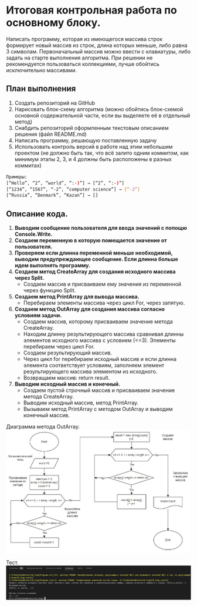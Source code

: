 # Итоговая контрольная работа по основному блоку. #

Написать программу, которая из имеющегося массива строк формирует новый массив из строк, длина которых меньше, либо равна 3 символам. Первоначальный массив можно ввести с клавиатуры, либо задать на старте выполнения алгоритма. При решении не рекомендуется пользоваться коллекциями, лучше обойтись исключительно массивами.

## План выполнения ##
1. Создать репозиторий на GitHub
2. Нарисовать блок-схему алгоритма (можно обойтись блок-схемой основной содержательной части, если вы выделяете её в отдельный метод)
3. Снабдить репозиторий оформленным текстовым описанием решения (файл README.md)
4. Написать программу, решающую поставленную задачу
5. Использовать контроль версий в работе над этим небольшим проектом (не должно быть так, что всё залито одним коммитом, как минимум этапы 2, 3, и 4 должны быть расположены в разных коммитах)

```sh
Примеры:
[“Hello”, “2”, “world”, “:-)”] → [“2”, “:-)”]
[“1234”, “1567”, “-2”, “computer science”] → [“-2”]
[“Russia”, “Denmark”, “Kazan”] → []
```

## Описание кода. ##

1. **Выводим сообщение пользователя для ввода значений с попощю Console.Write.** 
2. **Создаем переменную в которую помещается значение от пользователя.** 
3. **Проверяем если длинна переменной меньше необходимой, выводим предупреждающее сообщение. Если длинна больше идем выполнять программу.**
4. **Создаем метод CreateArray для создания исходного массива через Split.**
    * Создаем массив и присваиваем ему значения из переменной через функцию Split.
5. **Создаем метод PrintArray для вывода массива.**
    * Перебираем элементы массива через цикл For, через запятую. 
6. **Создаем метод OutArray для создания массива согласно условиям задачи.**
    * Создаем массив, которому присваиваем значение метода CreateArray.
    * Находим длинну результирующего массива сравнивая длинны элементов исходного массива с условием (<=3). Элементы перебираем через цикл For. 
    * Создаем результирующий массив. 
    * Через цикл  for  перебираем исходный массив и если длинна элемента соответствует условиям, заполняем элемент результирующего массива элементом из исходного. 
    * Возвращаем массив: return result.
7. **Выводим исходный массив и конечный.**
    * Создаем пустой строчный массив и присваиваем значение метода CreateArray.
    * Выводим исходный массив, метод PrintArray.
    * Вызываем метод PrintArray с методом OutArray и выводим конечный массив. 

Диаграмма метода OutArray.
![OutArray](itog_OutArray.jpg)

Тест.
![Тест1](test1.jpg)
